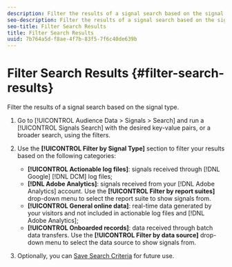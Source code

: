 ```yaml
---
description: Filter the results of a signal search based on the signal type.
seo-description: Filter the results of a signal search based on the signal type.
seo-title: Filter Search Results
title: Filter Search Results
uuid: 7b764a5d-f8ae-4f7b-83f5-7f6c40de639b
---
```


# Filter Search Results {#filter-search-results}

Filter the results of a signal search based on the signal type.

1. Go to [!UICONTROL Audience Data > Signals > Search] and run a [!UICONTROL Signals Search] with the desired key-value pairs, or a broader search, using the filters.
1. Use the **[!UICONTROL Filter by Signal Type]** section to filter your results based on the following categories:

    * **[!UICONTROL Actionable log files]**: signals received through [!DNL Google] [!DNL DCM] log files;
    * **[!DNL Adobe Analytics]**: signals received from your [!DNL Adobe Analytics] account. Use the **[!UICONTROL Filter by report suites]** drop-down menu to select the report suite to show signals from.
    * **[!UICONTROL General online data]**: real-time data generated by your visitors and not included in actionable log files and [!DNL Adobe Analytics];
    * **[!UICONTROL Onboarded records]**: data received through batch data transfers. Use the **[!UICONTROL Filter by data source]** drop-down menu to select the data source to show signals from.

1. Optionally, you can [Save Search Criteria](../../../features/data-explorer/data-explorer-signals-search/data-explorer-save-search.md) for future use.
